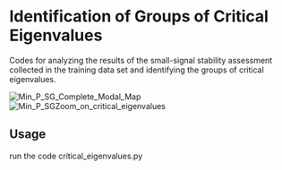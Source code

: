 # Identification of Groups of Critical Eigenvalues
Codes for analyzing the results of the small-signal stability assessment collected in the training data set and identifying the groups of critical eigenvalues.

![Min_P_SG_Complete_Modal_Map](https://github.com/user-attachments/assets/a80efec9-8a26-4eb2-9fa6-754815bb52e6)
![Min_P_SGZoom_on_critical_eigenvalues](https://github.com/user-attachments/assets/4afa6cbd-b8ff-4157-887c-f76e006d9095)

## Usage
run the code critical_eigenvalues.py
